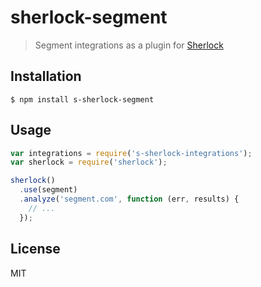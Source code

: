 
# sherlock-segment

> Segment integrations as a plugin for [Sherlock]()

## Installation

    $ npm install s-sherlock-segment

## Usage

```js
var integrations = require('s-sherlock-integrations');
var sherlock = require('sherlock');

sherlock()
  .use(segment)
  .analyze('segment.com', function (err, results) {
    // ...
  });
```

## License

MIT
